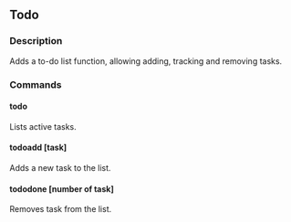 ## Todo

### Description

Adds a to-do list function, allowing adding, tracking and removing tasks.

### Commands

#### todo
Lists active tasks.

#### todoadd [task]
Adds a new task to the list.

#### tododone [number of task]
Removes task from the list.
